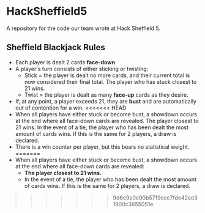 # HackSheffield5
A repository for the code our team wrote at Hack Sheffield 5.

## Sheffield Blackjack Rules
- Each player is dealt 2 cards **face-down**.
- A player's turn consists of either sticking or twisting:
	- Stick = the player is dealt no more cards, and their current total is now considered their final total. The player who has stuck closest to 21 wins.
	- Twist = the player is dealt as many **face-up** cards as they desire.
- If, at any point, a player exceeds 21, they are **bust** and are automatically out of contention for a win.
<<<<<<< HEAD
- When all players have either stuck or become bust, a showdown occurs at the end where all face-down cards are revealed. The player closest to 21 wins. In the event of a tie, the player who has been dealt the most amount of cards wins. If this is the same for 2 players, a draw is declared.
- There is a win counter per player, but this bears no statistical weight.
=======
- When all players have either stuck or become bust, a showdown occurs at the end where all face-down cards are revealed:
	- **The player closest to 21 wins.**
	- In the event of a tie, the player who has been dealt the most amount of cards wins. If this is the same for 2 players, a draw is declared.
>>>>>>> 9d6e9e0e90b5719ecc7fde42ee31900c3655051e
